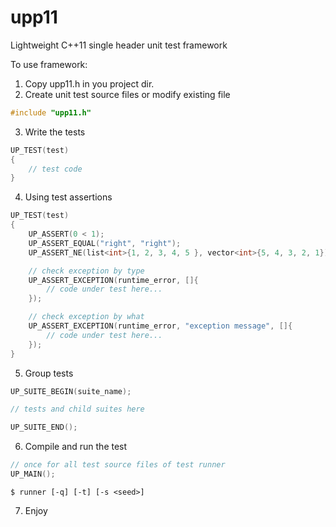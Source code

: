 upp11
=====

Lightweight C++11 single header unit test framework

To use framework:

<ol>
<li value=1>Copy upp11.h in you project dir.</li>
<li value=2>Create unit test source files or modify existing file</li>
</ol>

```C++
#include "upp11.h"
```

<ol>
<li value=3>Write the tests</li>
</ol>

```C++
UP_TEST(test)
{
	// test code
}

```

<ol>
<li value=4>Using test assertions</li>
</ol>

```C++
UP_TEST(test)
{
	UP_ASSERT(0 < 1);
	UP_ASSERT_EQUAL("right", "right");
	UP_ASSERT_NE(list<int>{1, 2, 3, 4, 5 }, vector<int>{5, 4, 3, 2, 1});

	// check exception by type
	UP_ASSERT_EXCEPTION(runtime_error, []{
		// code under test here...
	});

	// check exception by what
	UP_ASSERT_EXCEPTION(runtime_error, "exception message", []{
		// code under test here...
	});
}

```

<ol>
<li value=5>Group tests</li>
</ol>

```C++
UP_SUITE_BEGIN(suite_name);

// tests and child suites here

UP_SUITE_END();
```

<ol>
<li value=6>Compile and run the test</li>
</ol>

```C++
// once for all test source files of test runner
UP_MAIN();
```

```shell
$ runner [-q] [-t] [-s <seed>]
```

<ol>
<li value=7>Enjoy</li>
</ol>

